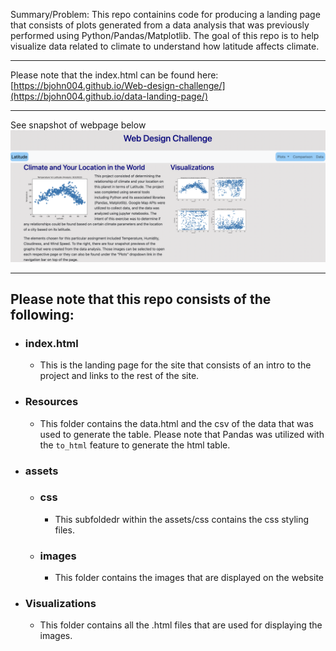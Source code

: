 Summary/Problem: This repo containins code for producing a landing page that consists of plots generated from a data analysis that was previously performed using Python/Pandas/Matplotlib. The goal of this repo is to help visualize data related to climate to understand how latitude affects climate.

***
Please note that the index.html can be found here:
[https://bjohn004.github.io/Web-design-challenge/](https://bjohn004.github.io/data-landing-page/)
***
See snapshot of webpage below
![image1](images/screenshot.png)
***

## Please note that this repo consists of the following:
+ ### index.html
    + This is the landing page for the site that consists of an intro to the project and links to the rest of the site.
+ ### Resources
    + This folder contains the data.html and the csv of the data that was used to generate the table. Please note that Pandas was utilized with the `to_html` feature to generate the html table.
+ ### assets
    + ### css
        + This subfoldedr within the assets/css contains the css styling files.
    + ### images
        + This folder contains the images that are displayed on the website
+ ### Visualizations
    + This folder contains all the .html files that are used for displaying the images.
